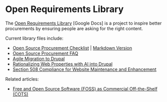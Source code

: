 # Open Requirements Library

The [Open Requirements Library](https://docs.google.com/document/d/1OYrxJp5LaZMRSFltmnwvS2BpcRwnkDY3not6ELjH2M0) [Google Docs] is a project to inspire better procurements by ensuring people are asking for the right content.

Current library files include:

- [Open Source Procurement Checklist](/open-practice/?file=Open-Source-Procurement-Checklist.md) | [Markdown Version](Open-Source-Procurement-Checklist.md)
- [Open Source Procurement FAQ](/open-practice/?file=OSS-procurement-FAQ.md)
- [Agile Migration to Drupal](/open-practice/?file=agile-migrations.md)
- [Rationalizing Web Properties with AI into Drupal](/open-practice/?file=web-consolidation.md)
- [Section 508 Compliance for Website Maintenance and Enhancement](/open-practice/?file=accessibility.md)

Related articles:

- [Free and Open Source Software (FOSS) as Commercial Off-the-Shelf (COTS)](/open-practice/?file=FOSS-COTS.md)